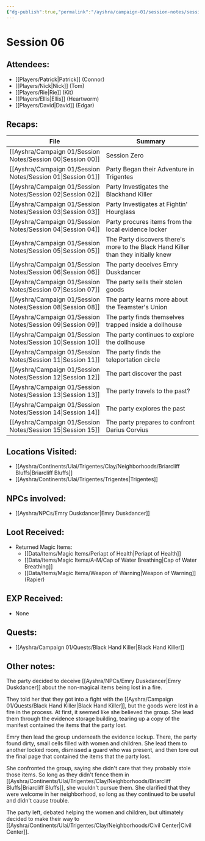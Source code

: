 ```yaml
---
{"dg-publish":true,"permalink":"/ayshra/campaign-01/session-notes/session-06/","tags":["session"],"dgShowLocalGraph":true}
---
```


# Session 06

## Attendees:
- [[Players/Patrick\|Patrick]] (Connor)
- [[Players/Nick\|Nick]] (Tom)
- [[Players/Rie\|Rie]] (Kit)
- [[Players/Ellis\|Ellis]] (Heartworm)
- [[Players/David\|David]] (Edgar)


## Recaps:
| File                                                           | Summary                                                                            |
| -------------------------------------------------------------- | ---------------------------------------------------------------------------------- |
| [[Ayshra/Campaign 01/Session Notes/Session 00\|Session 00]] | Session Zero                                                                       |
| [[Ayshra/Campaign 01/Session Notes/Session 01\|Session 01]] | Party Began their Adventure in Trigentes                                           |
| [[Ayshra/Campaign 01/Session Notes/Session 02\|Session 02]] | Party Investigates the Blackhand Killer                                            |
| [[Ayshra/Campaign 01/Session Notes/Session 03\|Session 03]] | Party Investigates at Fightin' Hourglass                                           |
| [[Ayshra/Campaign 01/Session Notes/Session 04\|Session 04]] | Party procures items from the local evidence locker                                |
| [[Ayshra/Campaign 01/Session Notes/Session 05\|Session 05]] | The Party discovers there's more to the Black Hand Killer than they initially knew |
| [[Ayshra/Campaign 01/Session Notes/Session 06\|Session 06]] | The party deceives Emry Duskdancer                                                 |
| [[Ayshra/Campaign 01/Session Notes/Session 07\|Session 07]] | The party sells their stolen goods                                                 |
| [[Ayshra/Campaign 01/Session Notes/Session 08\|Session 08]] | The party learns more about the Teamster's Union                                   |
| [[Ayshra/Campaign 01/Session Notes/Session 09\|Session 09]] | The party finds themselves trapped inside a dollhouse                              |
| [[Ayshra/Campaign 01/Session Notes/Session 10\|Session 10]] | The party continues to explore the dollhouse                                       |
| [[Ayshra/Campaign 01/Session Notes/Session 11\|Session 11]] | The party finds the teleportation circle                                           |
| [[Ayshra/Campaign 01/Session Notes/Session 12\|Session 12]] | The part discover the past                                                         |
| [[Ayshra/Campaign 01/Session Notes/Session 13\|Session 13]] | The party travels to the past?                                                     |
| [[Ayshra/Campaign 01/Session Notes/Session 14\|Session 14]] | The party explores the past                                                        |
| [[Ayshra/Campaign 01/Session Notes/Session 15\|Session 15]] | The party prepares to confront Darius Corvius                                      |


## Locations Visited:
- [[Ayshra/Continents/Ulai/Trigentes/Clay/Neighborhoods/Briarcliff Bluffs\|Briarcliff Bluffs]]
- [[Ayshra/Continents/Ulai/Trigentes/Trigentes\|Trigentes]]

## NPCs involved:
- [[Ayshra/NPCs/Emry Duskdancer\|Emry Duskdancer]] 
## Loot Received:
- Returned Magic Items:
	- [[Data/Items/Magic Items/Periapt of Health\|Periapt of Health]]
	- [[Data/Items/Magic Items/A-M/Cap of Water Breathing\|Cap of Water Breathing]]
	- [[Data/Items/Magic Items/Weapon of Warning\|Weapon of Warning]] (Rapier)
## EXP Received:
- None
## Quests:
- [[Ayshra/Campaign 01/Quests/Black Hand Killer\|Black Hand Killer]]

## Other notes:

The party decided to deceive [[Ayshra/NPCs/Emry Duskdancer\|Emry Duskdancer]] about the non-magical items being lost in a fire. 

They told her that they got into a fight with the [[Ayshra/Campaign 01/Quests/Black Hand Killer\|Black Hand Killer]], but the goods were lost in a fire in the process. At first, it seemed like she believed the group. She lead them through the evidence storage building, tearing up a copy of the manifest contained the items that the party lost.

Emry then lead the group underneath the evidence lockup. There, the party found dirty, small cells filled with women and children. She lead them to another locked room, dismissed a guard who was present, and then tore out the final page that contained the items that the party lost.

She confronted the group, saying she didn't care that they probably stole those items. So long as they didn't fence them in [[Ayshra/Continents/Ulai/Trigentes/Clay/Neighborhoods/Briarcliff Bluffs\|Briarcliff Bluffs]], she wouldn't pursue them. She clarified that they were welcome in her neighborhood, so long as they continued to be useful and didn't cause trouble.

The party left, debated helping the women and children, but ultimately decided to make their way to [[Ayshra/Continents/Ulai/Trigentes/Clay/Neighborhoods/Civil Center\|Civil Center]].